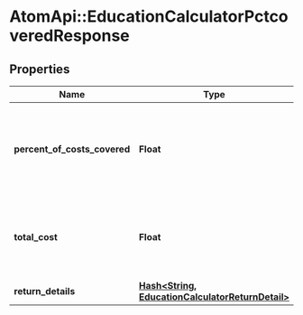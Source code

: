 # AtomApi::EducationCalculatorPctcoveredResponse

## Properties
Name | Type | Description | Notes
------------ | ------------- | ------------- | -------------
**percent_of_costs_covered** | **Float** | The percentage of total_annual_cost that can be paid for, given the other inputs provided by the user. | 
**total_cost** | **Float** | The total cost of education over the decumulation horizon, represented in future dollars. | 
**return_details** | [**Hash&lt;String, EducationCalculatorReturnDetail&gt;**](EducationCalculatorReturnDetail.md) |  | 


